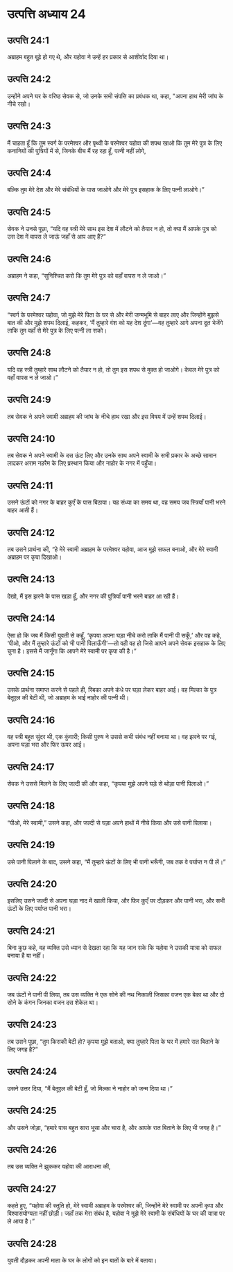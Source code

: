 # उत्पत्ति अध्याय 24

## उत्पत्ति 24:1
अब्राहम बहुत बूढ़े हो गए थे, और यहोवा ने उन्हें हर प्रकार से आशीर्वाद दिया था।

## उत्पत्ति 24:2
उन्होंने अपने घर के वरिष्ठ सेवक से, जो उनके सभी संपत्ति का प्रबंधक था, कहा, "अपना हाथ मेरी जांघ के नीचे रखो।

## उत्पत्ति 24:3
मैं चाहता हूँ कि तुम स्वर्ग के परमेश्वर और पृथ्वी के परमेश्वर यहोवा की शपथ खाओ कि तुम मेरे पुत्र के लिए कनानियों की पुत्रियों में से, जिनके बीच मैं रह रहा हूँ, पत्नी नहीं लोगे,

## उत्पत्ति 24:4
बल्कि तुम मेरे देश और मेरे संबंधियों के पास जाओगे और मेरे पुत्र इसहाक के लिए पत्नी लाओगे।”

## उत्पत्ति 24:5
सेवक ने उनसे पूछा, “यदि वह स्त्री मेरे साथ इस देश में लौटने को तैयार न हो, तो क्या मैं आपके पुत्र को उस देश में वापस ले जाऊं जहाँ से आप आए हैं?”

## उत्पत्ति 24:6
अब्राहम ने कहा, “सुनिश्चित करो कि तुम मेरे पुत्र को वहाँ वापस न ले जाओ।”

## उत्पत्ति 24:7
“स्वर्ग के परमेश्वर यहोवा, जो मुझे मेरे पिता के घर से और मेरी जन्मभूमि से बाहर लाए और जिन्होंने मुझसे बात की और मुझे शपथ दिलाई, कहकर, ‘मैं तुम्हारे वंश को यह देश दूंगा’—वह तुम्हारे आगे अपना दूत भेजेंगे ताकि तुम वहाँ से मेरे पुत्र के लिए पत्नी ला सको।

## उत्पत्ति 24:8
यदि वह स्त्री तुम्हारे साथ लौटने को तैयार न हो, तो तुम इस शपथ से मुक्त हो जाओगे। केवल मेरे पुत्र को वहाँ वापस न ले जाओ।”

## उत्पत्ति 24:9
तब सेवक ने अपने स्वामी अब्राहम की जांघ के नीचे हाथ रखा और इस विषय में उन्हें शपथ दिलाई।

## उत्पत्ति 24:10
तब सेवक ने अपने स्वामी के दस ऊंट लिए और उनके साथ अपने स्वामी के सभी प्रकार के अच्छे सामान लादकर अराम नहरैम के लिए प्रस्थान किया और नाहोर के नगर में पहुँचा।

## उत्पत्ति 24:11
उसने ऊंटों को नगर के बाहर कुएँ के पास बिठाया। यह संध्या का समय था, वह समय जब स्त्रियाँ पानी भरने बाहर आती हैं।

## उत्पत्ति 24:12
तब उसने प्रार्थना की, “हे मेरे स्वामी अब्राहम के परमेश्वर यहोवा, आज मुझे सफल बनाओ, और मेरे स्वामी अब्राहम पर कृपा दिखाओ।

## उत्पत्ति 24:13
देखो, मैं इस झरने के पास खड़ा हूँ, और नगर की पुत्रियाँ पानी भरने बाहर आ रही हैं।

## उत्पत्ति 24:14
ऐसा हो कि जब मैं किसी युवती से कहूँ, ‘कृपया अपना घड़ा नीचे करो ताकि मैं पानी पी सकूँ,’ और वह कहे, ‘पीओ, और मैं तुम्हारे ऊंटों को भी पानी पिलाऊँगी’—तो वही वह हो जिसे आपने अपने सेवक इसहाक के लिए चुना है। इससे मैं जानूँगा कि आपने मेरे स्वामी पर कृपा की है।”

## उत्पत्ति 24:15
उसके प्रार्थना समाप्त करने से पहले ही, रिबका अपने कंधे पर घड़ा लेकर बाहर आई। वह मिल्का के पुत्र बेतूएल की बेटी थी, जो अब्राहम के भाई नाहोर की पत्नी थी।

## उत्पत्ति 24:16
वह स्त्री बहुत सुंदर थी, एक कुंवारी; किसी पुरुष ने उससे कभी संबंध नहीं बनाया था। वह झरने पर गई, अपना घड़ा भरा और फिर ऊपर आई।

## उत्पत्ति 24:17
सेवक ने उससे मिलने के लिए जल्दी की और कहा, “कृपया मुझे अपने घड़े से थोड़ा पानी पिलाओ।”

## उत्पत्ति 24:18
“पीओ, मेरे स्वामी,” उसने कहा, और जल्दी से घड़ा अपने हाथों में नीचे किया और उसे पानी पिलाया।

## उत्पत्ति 24:19
उसे पानी पिलाने के बाद, उसने कहा, “मैं तुम्हारे ऊंटों के लिए भी पानी भरूँगी, जब तक वे पर्याप्त न पी लें।”

## उत्पत्ति 24:20
इसलिए उसने जल्दी से अपना घड़ा नाद में खाली किया, और फिर कुएँ पर दौड़कर और पानी भरा, और सभी ऊंटों के लिए पर्याप्त पानी भरा।

## उत्पत्ति 24:21
बिना कुछ कहे, वह व्यक्ति उसे ध्यान से देखता रहा कि यह जान सके कि यहोवा ने उसकी यात्रा को सफल बनाया है या नहीं।

## उत्पत्ति 24:22
जब ऊंटों ने पानी पी लिया, तब उस व्यक्ति ने एक सोने की नथ निकाली जिसका वजन एक बेका था और दो सोने के कंगन जिनका वजन दस शेकेल था।

## उत्पत्ति 24:23
तब उसने पूछा, “तुम किसकी बेटी हो? कृपया मुझे बताओ, क्या तुम्हारे पिता के घर में हमारे रात बिताने के लिए जगह है?”

## उत्पत्ति 24:24
उसने उत्तर दिया, “मैं बेतूएल की बेटी हूँ, जो मिल्का ने नाहोर को जन्म दिया था।”

## उत्पत्ति 24:25
और उसने जोड़ा, “हमारे पास बहुत सारा भूसा और चारा है, और आपके रात बिताने के लिए भी जगह है।”

## उत्पत्ति 24:26
तब उस व्यक्ति ने झुककर यहोवा की आराधना की,

## उत्पत्ति 24:27
कहते हुए, “यहोवा की स्तुति हो, मेरे स्वामी अब्राहम के परमेश्वर की, जिन्होंने मेरे स्वामी पर अपनी कृपा और विश्वासयोग्यता नहीं छोड़ी। जहाँ तक मेरा संबंध है, यहोवा ने मुझे मेरे स्वामी के संबंधियों के घर की यात्रा पर ले आया है।”

## उत्पत्ति 24:28
युवती दौड़कर अपनी माता के घर के लोगों को इन बातों के बारे में बताया।
